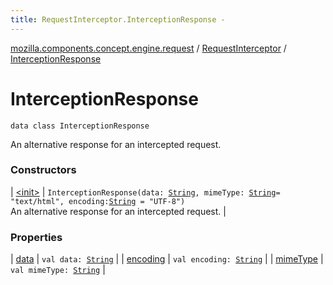 ```yaml
---
title: RequestInterceptor.InterceptionResponse - 
---
```


[mozilla.components.concept.engine.request](../../index.html) / [RequestInterceptor](../index.html) / [InterceptionResponse](./index.html)

# InterceptionResponse

`data class InterceptionResponse`

An alternative response for an intercepted request.

### Constructors

| [&lt;init&gt;](-init-.html) | `InterceptionResponse(data: `[`String`](https://kotlinlang.org/api/latest/jvm/stdlib/kotlin/-string/index.html)`, mimeType: `[`String`](https://kotlinlang.org/api/latest/jvm/stdlib/kotlin/-string/index.html)` = "text/html", encoding: `[`String`](https://kotlinlang.org/api/latest/jvm/stdlib/kotlin/-string/index.html)` = "UTF-8")`<br>An alternative response for an intercepted request. |

### Properties

| [data](data.html) | `val data: `[`String`](https://kotlinlang.org/api/latest/jvm/stdlib/kotlin/-string/index.html) |
| [encoding](encoding.html) | `val encoding: `[`String`](https://kotlinlang.org/api/latest/jvm/stdlib/kotlin/-string/index.html) |
| [mimeType](mime-type.html) | `val mimeType: `[`String`](https://kotlinlang.org/api/latest/jvm/stdlib/kotlin/-string/index.html) |

